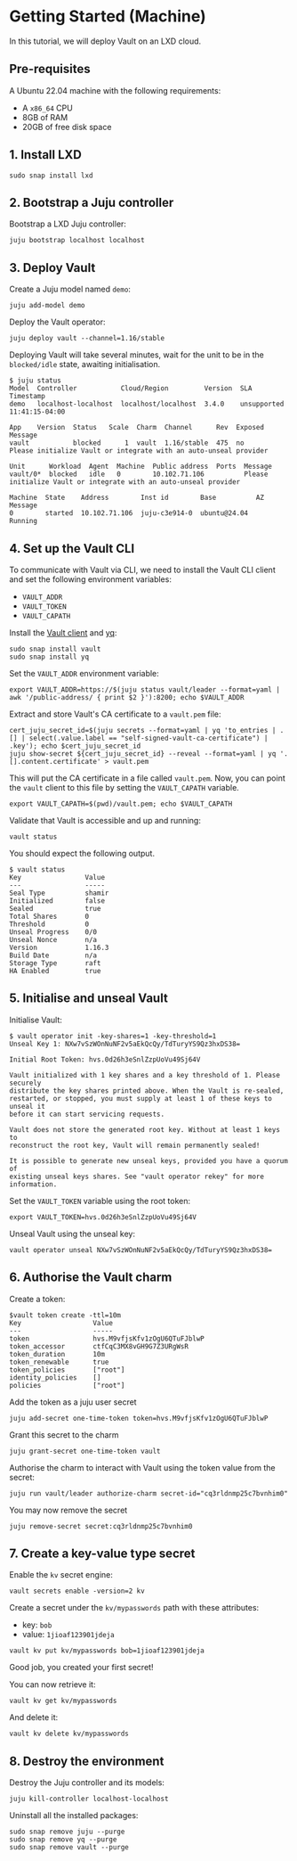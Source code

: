 # Getting Started (Machine)

In this tutorial, we will deploy Vault on an LXD cloud.

## Pre-requisites
A Ubuntu 22.04 machine with the following requirements:

* A `x86_64` CPU
* 8GB of RAM
* 20GB of free disk space

## 1. Install LXD

```shell
sudo snap install lxd
```

## 2. Bootstrap a Juju controller

Bootstrap a LXD Juju controller:

```shell
juju bootstrap localhost localhost
```

## 3. Deploy Vault

Create a Juju model named `demo`:

```shell
juju add-model demo
```

Deploy the Vault operator:

```shell
juju deploy vault --channel=1.16/stable
```

Deploying Vault will take several minutes, wait for the unit to be in the `blocked/idle` state, awaiting initialisation.

```shell
$ juju status
Model  Controller           Cloud/Region         Version  SLA          Timestamp
demo   localhost-localhost  localhost/localhost  3.4.0    unsupported  11:41:15-04:00

App    Version  Status   Scale  Charm  Channel      Rev  Exposed  Message
vault           blocked      1  vault  1.16/stable  475  no       Please initialize Vault or integrate with an auto-unseal provider

Unit      Workload  Agent  Machine  Public address  Ports  Message
vault/0*  blocked   idle   0        10.102.71.106          Please initialize Vault or integrate with an auto-unseal provider

Machine  State    Address        Inst id        Base          AZ  Message
0        started  10.102.71.106  juju-c3e914-0  ubuntu@24.04      Running
```

## 4. Set up the Vault CLI

To communicate with Vault via CLI, we need to install the Vault CLI client and set the following environment variables:
* `VAULT_ADDR`
* `VAULT_TOKEN`
* `VAULT_CAPATH`

Install the [Vault client](https://snapcraft.io/vault) and [yq](https://snapcraft.io/yq):

```shell
sudo snap install vault
sudo snap install yq
```

Set the `VAULT_ADDR` environment variable:
 
```shell
export VAULT_ADDR=https://$(juju status vault/leader --format=yaml | awk '/public-address/ { print $2 }'):8200; echo $VAULT_ADDR
```

Extract and store Vault's CA certificate to a `vault.pem` file:

```shell
cert_juju_secret_id=$(juju secrets --format=yaml | yq 'to_entries | .[] | select(.value.label == "self-signed-vault-ca-certificate") | .key'); echo $cert_juju_secret_id
juju show-secret ${cert_juju_secret_id} --reveal --format=yaml | yq '.[].content.certificate' > vault.pem
```

This will put the CA certificate in a file called `vault.pem`. Now, you can point the `vault` client to this file by setting the `VAULT_CAPATH` variable.

```shell
export VAULT_CAPATH=$(pwd)/vault.pem; echo $VAULT_CAPATH
```

Validate that Vault is accessible and up and running:

```shell
vault status
```

You should expect the following output.

```shell
$ vault status
Key                Value
---                -----
Seal Type          shamir
Initialized        false
Sealed             true
Total Shares       0
Threshold          0
Unseal Progress    0/0
Unseal Nonce       n/a
Version            1.16.3
Build Date         n/a
Storage Type       raft
HA Enabled         true
```

## 5. Initialise and unseal Vault

Initialise Vault: 

```shell
$ vault operator init -key-shares=1 -key-threshold=1
Unseal Key 1: NXw7vSzWOnNuNF2v5aEkQcQy/TdTuryYS9Qz3hxDS38=

Initial Root Token: hvs.0d26h3eSnlZzpUoVu49Sj64V

Vault initialized with 1 key shares and a key threshold of 1. Please securely
distribute the key shares printed above. When the Vault is re-sealed,
restarted, or stopped, you must supply at least 1 of these keys to unseal it
before it can start servicing requests.

Vault does not store the generated root key. Without at least 1 keys to
reconstruct the root key, Vault will remain permanently sealed!

It is possible to generate new unseal keys, provided you have a quorum of
existing unseal keys shares. See "vault operator rekey" for more information.
```

Set the `VAULT_TOKEN` variable using the root token:
```
export VAULT_TOKEN=hvs.0d26h3eSnlZzpUoVu49Sj64V
```

Unseal Vault using the unseal key:

```shell
vault operator unseal NXw7vSzWOnNuNF2v5aEkQcQy/TdTuryYS9Qz3hxDS38=
```

## 6. Authorise the Vault charm

Create a token:

```
$vault token create -ttl=10m
Key                  Value
---                  -----
token                hvs.M9vfjsKfv1zOgU6QTuFJblwP
token_accessor       ctfCqC3MX8vGH9G7Z3URgWsR
token_duration       10m
token_renewable      true
token_policies       ["root"]
identity_policies    []
policies             ["root"]
```

Add the token as a juju user secret

```shell
juju add-secret one-time-token token=hvs.M9vfjsKfv1zOgU6QTuFJblwP
```

Grant this secret to the charm

```shell
juju grant-secret one-time-token vault
```

Authorise the charm to interact with Vault using the token value from the secret:

```shell
juju run vault/leader authorize-charm secret-id="cq3rldnmp25c7bvnhim0"
```

You may now remove the secret

```shell
juju remove-secret secret:cq3rldnmp25c7bvnhim0
```

## 7. Create a key-value type secret

Enable the `kv` secret engine:

```
vault secrets enable -version=2 kv
```

Create a secret under the `kv/mypasswords` path with these attributes:

* key: `bob`
* value: `1jioaf123901jdeja`

```
vault kv put kv/mypasswords bob=1jioaf123901jdeja
```

Good job, you created your first secret!

You can now retrieve it:

```
vault kv get kv/mypasswords
```

And delete it:

```
vault kv delete kv/mypasswords
```

## 8. Destroy the environment

Destroy the Juju controller and its models:

```
juju kill-controller localhost-localhost
```

Uninstall all the installed packages:

```
sudo snap remove juju --purge
sudo snap remove yq --purge
sudo snap remove vault --purge
```
